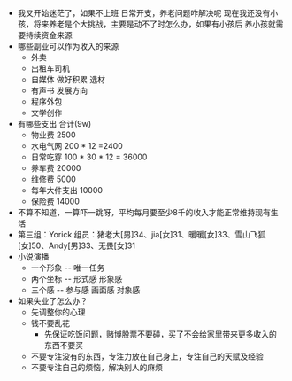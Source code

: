 - 我又开始迷茫了，如果不上班  日常开支，养老问题咋解决呢
  现在我还没有小孩，将来养老是个大挑战，主要是动不了时怎么办，如果有小孩后 养小孩就需要持续资金来源
- 哪些副业可以作为收入的来源
	- 外卖
	- 出租车司机
	- 自媒体 做好积累 选材
	- 有声书 发展方向
	- 程序外包
	- 文学创作
- 有哪些支出 合计(9w)
	- 物业费 2500
	- 水电气网 200 * 12 =2400
	- 日常吃穿 100 * 30 * 12 = 36000
	- 养车费 20000
	- 维修费 5000
	- 每年大件支出 10000
	- 保险费 14000
- 不算不知道，一算吓一跳呀，平均每月要至少8千的收入才能正常维持现有生活
- 第三组：Yorick 组员：猪老大[男]34、jia[女]31、暖暖[女]33、雪山飞狐[女]50、Andy[男]33、无畏[女]31
- 小说演播
	- 一个形象 -- 唯一任务
	- 两个坐标 -- 形式感 形象感
	- 三个感 -- 参与感 画面感 对象感
- 如果失业了怎么办？
	- 先调整你的心理
	- 钱不要乱花
		- 先保证吃饭问题，赌博股票不要碰，买了不会给家里带来更多收入的东西不要买
	- 不要专注没有的东西，专注力放在自己身上，专注自己的天赋及经验
	- 不要专注自己的烦恼，解决别人的麻烦